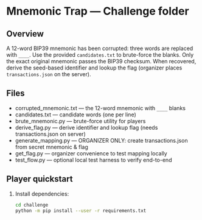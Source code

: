 # Mnemonic Trap — Challenge folder

## Overview
A 12-word BIP39 mnemonic has been corrupted: three words are replaced with `____`. Use the provided `candidates.txt` to brute-force the blanks. Only the exact original mnemonic passes the BIP39 checksum. When recovered, derive the seed-based identifier and lookup the flag (organizer places `transactions.json` on the server).

## Files
- corrupted_mnemonic.txt — the 12-word mnemonic with `____` blanks
- candidates.txt — candidate words (one per line)
- brute_mnemonic.py — brute-force utility for players
- derive_flag.py — derive identifier and lookup flag (needs transactions.json on server)
- generate_mapping.py — ORGANIZER ONLY: create transactions.json from secret mnemonic & flag
- get_flag.py — organizer convenience to test mapping locally
- test_flow.py — optional local test harness to verify end-to-end

## Player quickstart
1. Install dependencies:
   ```bash
   cd challenge
   python -m pip install --user -r requirements.txt
